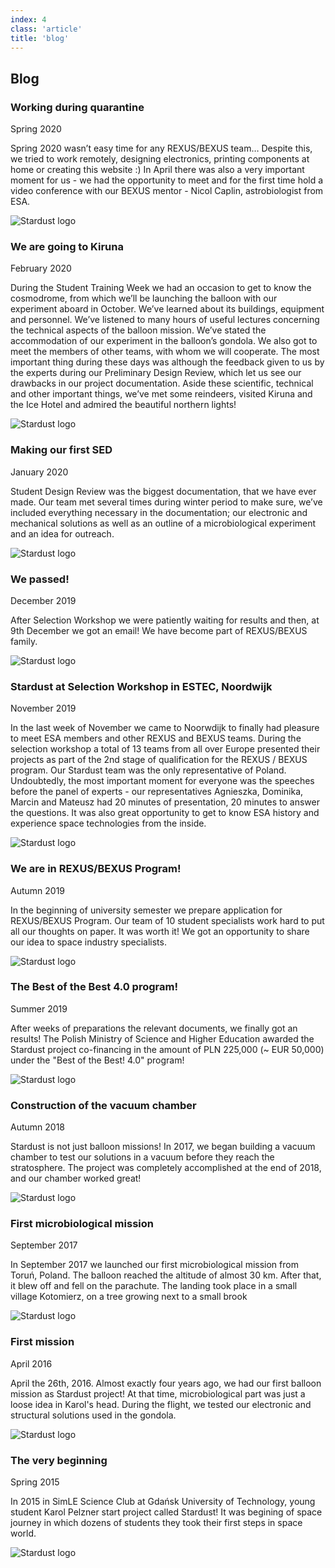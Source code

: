 ```yaml
---
index: 4
class: 'article'
title: 'blog'
---
```


## Blog 

### Working during quarantine

Spring 2020

Spring 2020 wasn’t easy time for any REXUS/BEXUS team… Despite this, we tried to work remotely, designing electronics, printing components at home or creating this website :)
In April there was also a very important moment for us - we had the opportunity to meet and for the first time hold a video conference with our BEXUS mentor - Nicol Caplin, astrobiologist from ESA. 

![Stardust logo](./img/11.png)

### We are going to Kiruna

February 2020

During the Student Training Week we had an occasion to get to know the cosmodrome, from which we’ll be launching the balloon with our experiment aboard in October. We’ve learned about its buildings, equipment and personnel. We’ve listened to many hours of useful lectures concerning the technical aspects of the balloon mission. We’ve stated the accommodation of our experiment in the balloon’s gondola. We also got to meet the members of other teams, with whom we will cooperate. The most important thing during these days was although the feedback given to us by the experts during our Preliminary Design Review, which let us see our drawbacks in our project documentation. Aside these scientific, technical and other important things, we’ve met some reindeers, visited Kiruna and the Ice Hotel and admired the beautiful northern lights!

![Stardust logo](./img/10.jpg)

### Making our first SED

January 2020

Student Design Review was the biggest documentation, that we have ever made. Our team met several times during winter period to make sure, we’ve included everything necessary in the documentation; our electronic and mechanical solutions as well as an outline of a microbiological experiment and an idea for outreach.

![Stardust logo](./img/9.jpg)

### We passed!

December 2019

After Selection Workshop we were patiently waiting for results and then, at 9th December we got an email! We have become part of REXUS/BEXUS family.

![Stardust logo](./img/8.jpg)

### Stardust at Selection Workshop in ESTEC, Noordwijk

November 2019

In the last week of November we came to Noorwdijk to finally had pleasure to meet ESA members and other REXUS and BEXUS teams. During the selection workshop a total of 13 teams from all over Europe presented their projects as part of the 2nd stage of qualification for the REXUS / BEXUS program. Our Stardust team was the only representative of Poland. Undoubtedly, the most important moment for everyone was the speeches before the panel of experts - our representatives Agnieszka, Dominika, Marcin and Mateusz had 20 minutes of presentation, 20 minutes to answer the questions. It was also great opportunity to get to know ESA history and experience space technologies from the inside.

![Stardust logo](./img/7.jpg)

### We are in REXUS/BEXUS Program! 

Autumn 2019

In the beginning of university semester we prepare application for REXUS/BEXUS Program. Our team of 10 student specialists work hard to put all our thoughts on paper. It was worth it! 
We got an opportunity to share our idea to space industry specialists. 

![Stardust logo](./img/6.jpg)

### The Best of the Best 4.0 program!

Summer 2019

After weeks of preparations the relevant documents, we finally got an results! The Polish Ministry of Science and Higher Education awarded the Stardust project co-financing in the amount of PLN 225,000 (~ EUR 50,000) under the "Best of the Best! 4.0" program!

![Stardust logo](./img/5.jpg)

### Construction of the vacuum chamber

Autumn 2018

Stardust is not just balloon missions! In 2017, we began building a vacuum chamber to test our solutions in a vacuum before they reach the stratosphere. The project was completely accomplished at the end of 2018, and our chamber worked great! 

![Stardust logo](./img/4.jpg)

### First microbiological mission

September 2017

In September 2017 we launched our first microbiological mission from Toruń, Poland. The balloon reached the altitude of almost 30 km. After that, it blew off and fell on the parachute. The landing took place in a small village Kotomierz, on a tree growing next to a small brook

![Stardust logo](./img/3.jpg)

### First mission

April 2016

April the 26th, 2016. Almost exactly four years ago, we had our first balloon mission as Stardust project! At that time, microbiological part was just a loose idea in Karol's head. During the flight, we tested our electronic and structural solutions used in the gondola.

![Stardust logo](./img/2.jpg)

### The very beginning 

Spring 2015

In 2015 in SimLE Science Club at Gdańsk University of Technology, young student Karol Pelzner start project called Stardust! It was begining of space journey in which dozens of students they took their first steps in space world. 

![Stardust logo](./img/1.jpg)
